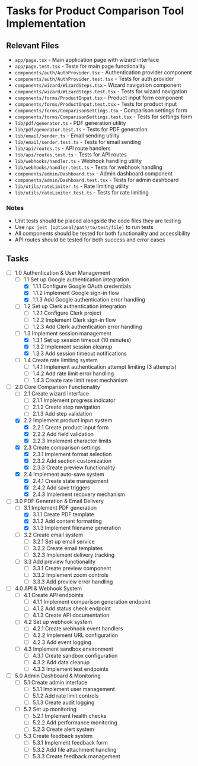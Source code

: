 # Tasks for Product Comparison Tool Implementation

## Relevant Files

- `app/page.tsx` - Main application page with wizard interface
- `app/page.test.tsx` - Tests for main page functionality
- `components/auth/AuthProvider.tsx` - Authentication provider component
- `components/auth/AuthProvider.test.tsx` - Tests for auth provider
- `components/wizard/WizardSteps.tsx` - Wizard navigation component
- `components/wizard/WizardSteps.test.tsx` - Tests for wizard navigation
- `components/forms/ProductInput.tsx` - Product input form component
- `components/forms/ProductInput.test.tsx` - Tests for product input
- `components/forms/ComparisonSettings.tsx` - Comparison settings form
- `components/forms/ComparisonSettings.test.tsx` - Tests for settings form
- `lib/pdf/generator.ts` - PDF generation utility
- `lib/pdf/generator.test.ts` - Tests for PDF generation
- `lib/email/sender.ts` - Email sending utility
- `lib/email/sender.test.ts` - Tests for email sending
- `lib/api/routes.ts` - API route handlers
- `lib/api/routes.test.ts` - Tests for API routes
- `lib/webhooks/handler.ts` - Webhook handling utility
- `lib/webhooks/handler.test.ts` - Tests for webhook handling
- `components/admin/Dashboard.tsx` - Admin dashboard component
- `components/admin/Dashboard.test.tsx` - Tests for admin dashboard
- `lib/utils/rateLimiter.ts` - Rate limiting utility
- `lib/utils/rateLimiter.test.ts` - Tests for rate limiting

### Notes

- Unit tests should be placed alongside the code files they are testing
- Use `npx jest [optional/path/to/test/file]` to run tests
- All components should be tested for both functionality and accessibility
- API routes should be tested for both success and error cases

## Tasks

- [ ] 1.0 Authentication & User Management
  - [ ] 1.1 Set up Google authentication integration
    - [x] 1.1.1 Configure Google OAuth credentials
    - [x] 1.1.2 Implement Google sign-in flow
    - [x] 1.1.3 Add Google authentication error handling
  - [ ] 1.2 Set up Clerk authentication integration
    - [ ] 1.2.1 Configure Clerk project
    - [ ] 1.2.2 Implement Clerk sign-in flow
    - [ ] 1.2.3 Add Clerk authentication error handling
  - [ ] 1.3 Implement session management
    - [x] 1.3.1 Set up session timeout (10 minutes)
    - [x] 1.3.2 Implement session cleanup
    - [x] 1.3.3 Add session timeout notifications
  - [ ] 1.4 Create rate limiting system
    - [ ] 1.4.1 Implement authentication attempt limiting (3 attempts)
    - [ ] 1.4.2 Add rate limit error handling
    - [ ] 1.4.3 Create rate limit reset mechanism

- [ ] 2.0 Core Comparison Functionality
  - [ ] 2.1 Create wizard interface
    - [ ] 2.1.1 Implement progress indicator
    - [ ] 2.1.2 Create step navigation
    - [ ] 2.1.3 Add step validation
  - [x] 2.2 Implement product input system
    - [x] 2.2.1 Create product input form
    - [x] 2.2.2 Add field validation
    - [x] 2.2.3 Implement character limits
  - [x] 2.3 Create comparison settings
    - [x] 2.3.1 Implement format selection
    - [x] 2.3.2 Add section customization
    - [x] 2.3.3 Create preview functionality
  - [x] 2.4 Implement auto-save system
    - [x] 2.4.1 Create state management
    - [x] 2.4.2 Add save triggers
    - [x] 2.4.3 Implement recovery mechanism

- [ ] 3.0 PDF Generation & Email Delivery
  - [ ] 3.1 Implement PDF generation
    - [x] 3.1.1 Create PDF template
    - [x] 3.1.2 Add content formatting
    - [x] 3.1.3 Implement filename generation
  - [ ] 3.2 Create email system
    - [ ] 3.2.1 Set up email service
    - [ ] 3.2.2 Create email templates
    - [ ] 3.2.3 Implement delivery tracking
  - [ ] 3.3 Add preview functionality
    - [ ] 3.3.1 Create preview component
    - [ ] 3.3.2 Implement zoom controls
    - [ ] 3.3.3 Add preview error handling

- [ ] 4.0 API & Webhook System
  - [ ] 4.1 Create API endpoints
    - [ ] 4.1.1 Implement comparison generation endpoint
    - [ ] 4.1.2 Add status check endpoint
    - [ ] 4.1.3 Create API documentation
  - [ ] 4.2 Set up webhook system
    - [ ] 4.2.1 Create webhook event handlers
    - [ ] 4.2.2 Implement URL configuration
    - [ ] 4.2.3 Add event logging
  - [ ] 4.3 Implement sandbox environment
    - [ ] 4.3.1 Create sandbox configuration
    - [ ] 4.3.2 Add data cleanup
    - [ ] 4.3.3 Implement test endpoints

- [ ] 5.0 Admin Dashboard & Monitoring
  - [ ] 5.1 Create admin interface
    - [ ] 5.1.1 Implement user management
    - [ ] 5.1.2 Add rate limit controls
    - [ ] 5.1.3 Create audit logging
  - [ ] 5.2 Set up monitoring
    - [ ] 5.2.1 Implement health checks
    - [ ] 5.2.2 Add performance monitoring
    - [ ] 5.2.3 Create alert system
  - [ ] 5.3 Create feedback system
    - [ ] 5.3.1 Implement feedback form
    - [ ] 5.3.2 Add file attachment handling
    - [ ] 5.3.3 Create feedback management 